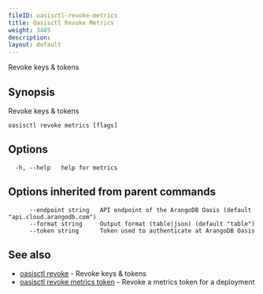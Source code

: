 ```yaml
---
fileID: oasisctl-revoke-metrics
title: Oasisctl Revoke Metrics
weight: 3485
description: 
layout: default
---
```

Revoke keys & tokens

## Synopsis

Revoke keys & tokens

```
oasisctl revoke metrics [flags]
```

## Options

```
  -h, --help   help for metrics
```

## Options inherited from parent commands

```
      --endpoint string   API endpoint of the ArangoDB Oasis (default "api.cloud.arangodb.com")
      --format string     Output format (table|json) (default "table")
      --token string      Token used to authenticate at ArangoDB Oasis
```

## See also

* [oasisctl revoke]()	 - Revoke keys & tokens
* [oasisctl revoke metrics token](oasisctl-revoke-metrics-token)	 - Revoke a metrics token for a deployment

